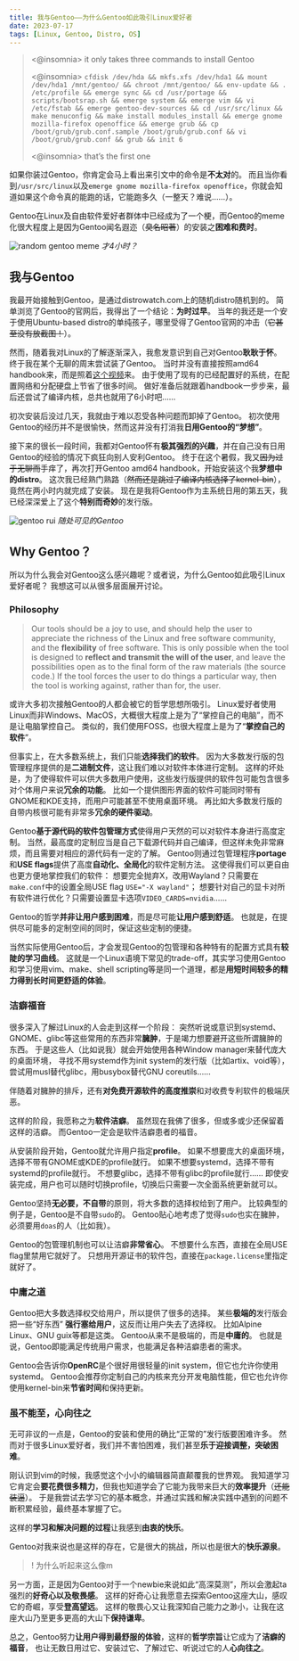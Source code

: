 ```yaml
---
title: 我与Gentoo——为什么Gentoo如此吸引Linux爱好者
date: 2023-07-17
tags: [Linux, Gentoo, Distro, OS]
---
```


> <@insomnia> it only takes three commands to install Gentoo
>
> <@insomnia> `cfdisk /dev/hda && mkfs.xfs /dev/hda1 && mount /dev/hda1 /mnt/gentoo/ && chroot /mnt/gentoo/ && env-update && . /etc/profile && emerge sync && cd /usr/portage && scripts/bootsrap.sh && emerge system && emerge vim && vi /etc/fstab && emerge gentoo-dev-sources && cd /usr/src/linux && make menuconfig && make install modules_install && emerge gnome mozilla-firefox openoffice && emerge grub && cp /boot/grub/grub.conf.sample /boot/grub/grub.conf && vi /boot/grub/grub.conf && grub && init 6`
>
> <@insomnia> that’s the first one

<!-- more -->

如果你装过Gentoo，你肯定会马上看出来引文中的命令是**不太对**的。
而且当你看到`/usr/src/linux`以及`emerge gnome mozilla-firefox openoffice`，你就会知道如果这个命令真的能跑的话，它能跑多久（一整天？难说……）。

Gentoo在Linux及自由软件爱好者群体中已经成为了一个梗，而Gentoo的meme化很大程度上是因为Gentoo闻名遐迩（~~臭名昭著~~）的安装之**困难和费时**。

![random gentoo meme](3a4yepx08v4b1.jpg)
*才4小时？*

## 我与Gentoo

我最开始接触到Gentoo，是通过distrowatch.com上的随机distro随机到的。
简单浏览了Gentoo的官网后，我得出了一个结论：**为时过早**。
当年的我还是一个安于使用Ubuntu-based distro的单纯孩子，哪里受得了Gentoo官网的冲击（~~它甚至没有放截图！~~）。

然而，随着我对Linux的了解逐渐深入，我愈发意识到自己对Gentoo**耿耿于怀**。
终于我在某个无聊的周末尝试装了Gentoo。
当时并没有直接按照amd64 handbook来，而是照着[这个视频](https://www.youtube.com/watch?v=J7W9MItUSGw)来。
由于使用了现有的已经配置好的系统，在配置网络和分配硬盘上节省了很多时间。
做好准备后就跟着handbook一步步来，最后还尝试了编译内核，总共也就用了6小时吧……

初次安装后没过几天，我就由于难以忍受各种问题而卸掉了Gentoo。
初次使用Gentoo的经历并不是很愉快，然而这并没有打消我**日用Gentoo的“梦想”**。

接下来的很长一段时间，我都对Gentoo怀有**极其强烈的兴趣**，并在自己没有日用Gentoo的经验的情况下疯狂向别人安利Gentoo。
终于在这个暑假，我又~~因为过于无聊而~~手痒了，再次打开Gentoo amd64 handbook，开始安装这个我**梦想中的distro**。
这次我已经熟门熟路（~~然而还是跳过了编译内核选择了kernel-bin~~），竟然在两小时内就完成了安装。
现在是我将Gentoo作为主系统日用的第五天，我已经深深爱上了这个**特别而奇妙**的发行版。

![gentoo rui](9zkccddff81b1.png)
*随处可见的Gentoo*

## Why Gentoo？

所以为什么我会对Gentoo这么感兴趣呢？或者说，为什么Gentoo如此吸引Linux爱好者呢？
我想这可以从很多层面展开讨论。

### Philosophy

> Our tools should be a joy to use, and should help the user to appreciate the richness of the Linux and free software community, and the **flexibility** of free software. This is only possible when the tool is designed to **reflect and transmit the will of the user**, and leave the possibilities open as to the final form of the raw materials (the source code.) If the tool forces the user to do things a particular way, then the tool is working against, rather than for, the user. 

或许大多初次接触Gentoo的人都会被它的哲学思想所吸引。
Linux爱好者使用Linux而非Windows、MacOS，大概很大程度上是为了“掌控自己的电脑”，而不是让电脑掌控自己。
类似的，我们使用FOSS，也很大程度上是为了“**掌控自己的软件**”。

但事实上，在大多数系统上，我们只能**选择我们的软件**。
因为大多数发行版的包管理程序提供的是**二进制文件**，这让我们难以对软件本体进行定制。
这样的坏处是，为了使得软件可以供大多数用户使用，这些发行版提供的软件包可能包含很多对个体用户来说**冗余的功能**。
比如一个提供图形界面的软件可能同时带有GNOME和KDE支持，而用户可能甚至不使用桌面环境。
再比如大多数发行版的自带内核很可能有非常多**冗余的硬件驱动**。

Gentoo**基于源代码的软件包管理方式**使得用户天然的可以对软件本身进行高度定制。
当然，最高度的定制应当是自己下载源代码并自己编译，但这样未免非常麻烦，而且需要对相应的源代码有一定的了解。
Gentoo则通过包管理程序**portage**和**USE flags**提供了高度**自动化、全局化**的软件定制方法。
这使得我们可以更自由也更方便地掌控我们的软件：
想要完全抛弃X，改用Wayland？只需要在`make.conf`中的设置全局USE flag `USE="-X wayland"`；
想要针对自己的显卡对所有软件进行优化？只需要设置显卡选项`VIDEO_CARDS=nvidia`……

Gentoo的哲学**并非让用户感到困难**，而是尽可能**让用户感到舒适**。
也就是，在提供尽可能多的定制空间的同时，保证这些定制的便捷。

当然实际使用Gentoo后，才会发现Gentoo的包管理和各种特有的配置方式具有**较陡的学习曲线**。
这就是一个Linux语境下常见的trade-off，其实学习使用Gentoo和学习使用vim、make、shell scripting等是同一个道理，都是**用短时间较多的精力得到长时间更舒适的体验**。

### 洁癖福音

很多深入了解过Linux的人会走到这样一个阶段：
突然听说或意识到systemd、GNOME、glibc等这些常用的东西非常**臃肿**，于是竭力想要避开这些所谓臃肿的东西。
于是这些人（比如说我）就会开始使用各种Window manager来替代庞大的桌面环境，
寻找不用systemd作为init system的发行版（比如artix、void等），尝试用musl替代glibc，用busybox替代GNU coreutils……

伴随着对臃肿的排斥，还有**对免费开源软件的高度推崇**和对收费专利软件的极端厌恶。

这样的阶段，我愿称之为**软件洁癖**。
虽然现在我佛了很多，但或多或少还保留着这样的洁癖。
而Gentoo一定会是软件洁癖患者的福音。

从安装阶段开始，Gentoo就允许用户指定**profile**。
如果不想要庞大的桌面环境，选择不带有GNOME或KDE的profile就行。
如果不想要systemd，选择不带有systemd的profile就行。
不想要glibc，选择不带有glibc的profile就行……
即使安装完成，用户也可以随时切换profile，切换后只需要一次全面系统更新就可以。

Gentoo坚持**无必要，不自带**的原则，将大多数的选择权给到了用户。
比较典型的例子是，Gentoo是不自带`sudo`的。
Gentoo贴心地考虑了觉得`sudo`也实在臃肿，必须要用`doas`的人（比如我）。

Gentoo的包管理机制也可以让洁癖**非常省心**。
不想要什么东西，直接在全局USE flag里禁用它就好了。
只想用开源证书的软件包，直接在`package.license`里指定就好了。

### 中庸之道

Gentoo把大多数选择权交给用户，所以提供了很多的选择。
某些**极端的**发行版会把一些“好东西” **强行塞给用户**，这反而让用户失去了选择权。
比如Alpine Linux、GNU guix等都是这类。
Gentoo从来不是极端的，而是**中庸的**。
也就是说，Gentoo即能满足传统用户需求，也能满足各种洁癖患者的需求。

Gentoo会告诉你**OpenRC**是个很好用很轻量的init system，但它也允许你使用systemd。
Gentoo会推荐你定制自己的内核来充分开发电脑性能，但它也允许你使用kernel-bin来**节省时间**和保持更新。

### 虽不能至，心向往之

无可非议的一点是，Gentoo的安装和使用的确比“正常的”发行版要困难许多。
然而对于很多Linux爱好者，我们并不害怕困难，我们甚至**乐于迎接调整，突破困难**。

刚认识到vim的时候，我感觉这个小小的编辑器简直颠覆我的世界观。
我知道学习它肯定会**要花费很多精力**，但我也知道学会了它能为我带来巨大的**效率提升**（~~还能装逼~~）。
于是我尝试去学习它的基本概念，并通过实践和解决实践中遇到的问题不断积累经验，最终基本掌握了它。

这样的**学习和解决问题的过程**让我感到**由衷的快乐**。

Gentoo对我来说也是这样的存在，它是很大的挑战，所以也是很大的**快乐源泉**。

>! 为什么听起来这么像m

另一方面，正是因为Gentoo对于一个newbie来说如此“高深莫测”，所以会激起ta强烈的**好奇心以及敬畏感**。
这样的好奇心让我愿意去探索Gentoo这座大山，感叹它的奇崛，享受**登高望远**。
这样的敬畏心又让我深知自己能力之渺小，让我在这座大山乃至更多更高的大山下**保持谦卑**。

总之，Gentoo努力**让用户得到最舒服的体验**，这样的**哲学宗旨**让它成为了**洁癖的福音**，
也让无数日用过它、安装过它、了解过它、听说过它的人**心向往之**。

